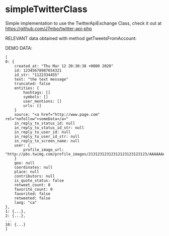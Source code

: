 # simpleTwitterClass
Simple implementation to use the TwitterApiExchange Class, check it out at https://github.com/J7mbo/twitter-api-php

RELEVANT data obtained with method getTweetsFromAccount:

DEMO DATA:

````
[
0: {
	created_at: "Thu Mar 12 20:30:38 +0000 2020"
	id: 12345678987654321
	id_str: "1122334455"
	text: "the text message"
	truncated: false
	entities: {
		hashtags: []
		symbols: []
		user_mentions: []
		urls: []
	}
	source: "<a href="http://www.page.com" rel="nofollow">someData</a>"
	in_reply_to_status_id: null
	in_reply_to_status_id_str: null
	in_reply_to_user_id: null
	in_reply_to_user_id_str: null
	in_reply_to_screen_name: null
	user: {
		profile_image_url: "http://pbs.twimg.com/profile_images/21312312312312123123123123/AAAAAAAA_normal.jpg"
	}
	geo: null
	coordinates: null
	place: null
	contributors: null
	is_quote_status: false
	retweet_count: 0
	favorite_count: 0
	favorited: false
	retweeted: false
	lang: "ca"
},
1: {...},
2: {...},
...
10: {...}
]
````
